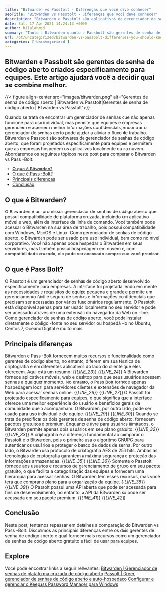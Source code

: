 ```yaml
---
title: "Bitwarden vs Passtolt - Diferenças que você deve conhecer" 
seoTitle: "Bitwarden vs Passtolt - Diferenças que você deve conhecer" 
description: "Bitwarden e Passtolt são aplicativos de gerenciador de senhas de código aberto criados para equipes. Este artigo ajudará você a decidir qual se combina melhor." 
date: Sat, 17 Apr 2021 14:24:13 +0000
author: bilalahmed
summary: "Tanto o Bitwarden quanto o Passbolt são gerentes de senha de código aberto criados especificamente para equipes. Este artigo ajudará você a decidir qual se combina melhor." 
url: /pt/uncategorized/bitwarden-vs-passbolt-differences-you-should-know/
categories: ['Uncategorized']
---
```


## Bitwarden e Passbolt são gerentes de senha de código aberto criados especificamente para equipes. Este artigo ajudará você a decidir qual se combina melhor.

{{< figure align=center src="images/bitwarden.png" alt="Gerentes de senha de código aberto | Bitwarden vs Passtolt|Gerentes de senha de código aberto | Bitwarden vs Passtolt">}}

Quando se trata de encontrar um gerenciador de senhas que não apenas funcione para uso individual, mas permite que equipes e empresas gerenciem e acessem melhor informações confidenciais, encontrar o gerenciador de senhas certo pode ajudar a aliviar o fluxo de trabalho. Bitwarden e Passbolt são softwares de gerenciador de senhas de código aberto, que foram projetados especificamente para equipes e permitem que as empresas hospedem os aplicativos localmente ou na nuvem. Abordaremos os seguintes tópicos neste post para comparar o Bitwarden vs Pass -Bolt:
  * [O que é Bitwarden?][1]
  * [O que é Pass -Bolt?][2]
  * [Principais diferenças][3]
  * [Conclusão][4]

## **O que é Bitwarden?** 
O Bitwarden é um promissor gerenciador de senhas de código aberto que possui compatibilidade de plataforma cruzada, incluindo um aplicativo móvel e web, além da interface da linha de comando. Você também pode acessar o Bitwarden na sua área de trabalho, pois possui compatibilidade com Windows, MacOS e Linux. Como gerenciador de senhas de código aberto, o Bitwarden pode ser usado para uso individual, bem como no nível corporativo. Você não apenas pode hospedar o Bitwarden em seus servidores, mas também possui hospedagem em nuvem e, com compatibilidade cruzada, ele pode ser acessado sempre que você precisar.

## **O que é Pass Bolt?** 
O Passtolt é um gerenciador de senhas de código aberto desenvolvido especificamente para empresas. A interface foi projetada tendo em mente as necessidades e requisitos de equipe pequena e grande e permite um gerenciamento fácil e seguro de senhas e informações confidenciais que precisam ser acessadas por vários funcionários regularmente. O Passtolt está disponível apenas para ser usado localmente no seu servidor e pode ser acessado através de uma extensão do navegador da Web on -line. Como gerenciador de senhas de código aberto, você pode instalar diretamente o código -fonte no seu servidor ou hospedá -lo no Ubuntu, Centos 7, Oceano Digital e muito mais.

## **Principais diferenças** 
Bitwarden e Pass -Bolt fornecem muitos recursos e funcionalidade como gerentes de código aberto, no entanto, diferem em sua técnica de criptografia e em diferentes aplicativos do lado do cliente que eles oferecem. Aqui está um resumo:
{{_LINE_23_}}
{{_LINE_24_}}
    A Bitwarden fornece aplicativos móveis, web e desktop para que seus usuários acessem senhas a qualquer momento. No entanto, o Pass Bolt fornece apenas hospedagem local para servidores clientes e extensões de navegador da Web para acessar senhas online.
{{_LINE_26_}}
{{_LINE_27_}}
    O Passolt foi projetado especificamente para equipes, o que significa que a interface oferece uma melhor experiência do usuário e benefícios gerais da comunidade que o acompanham. O Bitwarden, por outro lado, pode ser usado para uso individual e de equipe.
{{_LINE_29_}}
{{_LINE_30_}}
    Quando se trata de precificar os dois gerentes de senha de código aberto, fornecem pacotes gratuitos e premium. Enquanto é livre para usuários ilimitados, o Bitwarden permite apenas dois usuários em seu plano gratuito.
{{_LINE_32_}}
{{_LINE_33_}}
    A criptografia é a diferença fundamental ao comparar o Passtolt e o Bitwarden, pois o primeiro usa o algoritmo GNUPG para autenticar os usuários e proteger o banco de dados de senha. Por outro lado, o Bitwarden usa protocolo de criptografia AES de 256 bits. Ambas as tecnologias de criptografia garantem a máxima segurança e proteção das informações armazenadas.
{{_LINE_35_}}
{{_LINE_36_}}
    Somente o Passtolt fornece aos usuários e recursos de gerenciamento de grupo em seu pacote gratuito, o que facilita a categorização das equipes e fornecem uma hierarquia para acessar senhas. O Bitwarden tem esses recursos, mas você terá que comprar o plano para a organização da equipe.
{{_LINE_38_}}
{{_LINE_39_}}
    O Passolt possui uma API aberta que pode ser acessada para fins de desenvolvimento, no entanto, a API da Bitwarden só pode ser acessada em seu pacote premium.
{{_LINE_41_}}
{{_LINE_42_}}

## **Conclusão** 
Neste post, tentamos repassar em detalhes a comparação do Bitwarden vs Pass -Bolt. Discutimos as principais diferenças entre os dois gerentes de senha de código aberto e qual fornece mais recursos como um gerenciador de senhas de código aberto gratuito e fácil de usar para equipes.

## Explore
Você pode encontrar links a seguir relevantes:
[Bitwarden | Gerenciador de senhas de plataforma cruzada de código aberto][5]
[Passolt | Greer, gerenciador de senhas de código aberto e auto-hospedado][6]
[Configurar e gerenciar o Keepass Password Manager para Windows][7]

  
[1]: #bitwarden
[2]: #passbolt
[3]: #differences
[4]: #conclusion
[5]: https://products.containerize.com/password-management/bitwarden
[6]: https://products.containerize.com/password-management/passbolt
[7]: https://blog.containerize.com/password-management/setup-manage-keepass-password-manager-for-windows/
